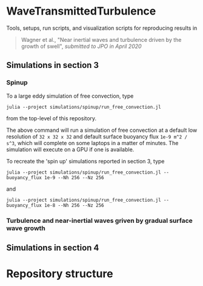 # WaveTransmittedTurbulence

Tools, setups, run scripts, and visualization scripts for reproducing results in 

> Wagner et al., "Near inertial waves and turbulence driven by the growth of swell", _submitted to JPO in April 2020_

## Simulations in section 3

### Spinup

To a large eddy simulation of free convection, type

```
julia --project simulations/spinup/run_free_convection.jl
```

from the top-level of this repository.

The above command will run a simulation of free convection at a default low resolution of `32 x 32 x 32` and default surface buoyancy flux `1e-9 m^2 / s^3`, which will complete on some laptops in a matter of minutes.
The simulation will execute on a GPU if one is available.

To recreate the 'spin up' simulations reported in section 3, type

```
julia --project simulations/spinup/run_free_convection.jl --buoyancy_flux 1e-9 --Nh 256 --Nz 256
```

and

```
julia --project simulations/spinup/run_free_convection.jl --buoyancy_flux 1e-8 --Nh 256 --Nz 256
```

### Turbulence and near-inertial waves griven by gradual surface wave growth

## Simulations in section 4

# Repository structure

